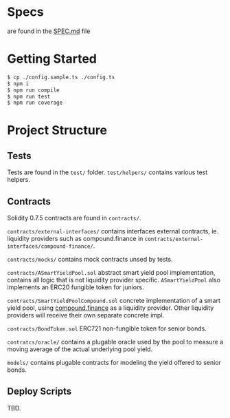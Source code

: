 # Specs

are found in the [SPEC.md](./SPEC.md) file

# Getting Started

```bash
$ cp ./config.sample.ts ./config.ts
$ npm i
$ npm run compile
$ npm run test
$ npm run coverage
```
# Project Structure

## Tests

Tests are found in the `test/` folder. `test/helpers/` contains various test helpers.

## Contracts

Solidity 0.7.5 contracts are found in `contracts/`.

`contracts/external-interfaces/` contains interfaces external contracts, ie. liquidity providers such as compound.finance in `contracts/external-interfaces/compound-finance/`.

`contracts/mocks/` contains mock contracts unsed by tests.

`contracts/ASmartYieldPool.sol` abstract smart yield pool implementation, contains all logic that is not liquidity provider specific. `ASmartYieldPool` also implements an ERC20 fungible token for juniors.

`contracts/SmartYieldPoolCompound.sol` concrete implementation of a smart yield pool, using [compound.finance](http://compound.finance/) as a liquidity provider. Other liquidity providers will receive their own separate concrete impl.

`contracts/BondToken.sol` ERC721 non-fungible token for senior bonds.

`contratcs/oracle/` contains a plugable oracle used by the pool to measure a moving average of the actual underlying pool yield.

`models/` contains plugable contracts for modeling the yield offered to senior bonds.

## Deploy Scripts

TBD.
